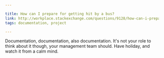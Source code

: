 ```yaml
---

title: How can I prepare for getting hit by a bus?
link: http://workplace.stackexchange.com/questions/9128/how-can-i-prepare-for-getting-hit-by-a-bus
tags: documentation, project

---
```


Documentation, documentation, also documentation.
It's not your role to think about it though, your management team should.
Have holiday, and watch it from a calm mind.
